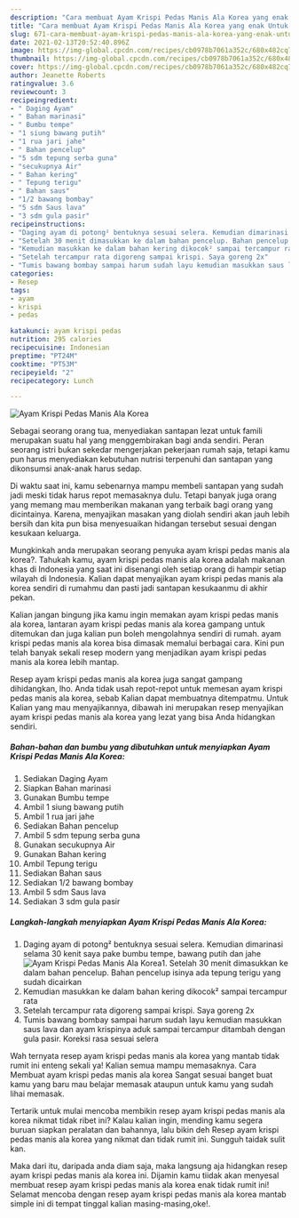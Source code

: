 ```yaml
---
description: "Cara membuat Ayam Krispi Pedas Manis Ala Korea yang enak Untuk Jualan"
title: "Cara membuat Ayam Krispi Pedas Manis Ala Korea yang enak Untuk Jualan"
slug: 671-cara-membuat-ayam-krispi-pedas-manis-ala-korea-yang-enak-untuk-jualan
date: 2021-02-13T20:52:40.896Z
image: https://img-global.cpcdn.com/recipes/cb0978b7061a352c/680x482cq70/ayam-krispi-pedas-manis-ala-korea-foto-resep-utama.jpg
thumbnail: https://img-global.cpcdn.com/recipes/cb0978b7061a352c/680x482cq70/ayam-krispi-pedas-manis-ala-korea-foto-resep-utama.jpg
cover: https://img-global.cpcdn.com/recipes/cb0978b7061a352c/680x482cq70/ayam-krispi-pedas-manis-ala-korea-foto-resep-utama.jpg
author: Jeanette Roberts
ratingvalue: 3.6
reviewcount: 3
recipeingredient:
- " Daging Ayam"
- " Bahan marinasi"
- " Bumbu tempe"
- "1 siung bawang putih"
- "1 rua jari jahe"
- " Bahan pencelup"
- "5 sdm tepung serba guna"
- "secukupnya Air"
- " Bahan kering"
- " Tepung terigu"
- " Bahan saus"
- "1/2 bawang bombay"
- "5 sdm Saus lava"
- "3 sdm gula pasir"
recipeinstructions:
- "Daging ayam di potong² bentuknya sesuai selera. Kemudian dimarinasi selama 30 kenit saya pake bumbu tempe, bawang putih dan jahe"
- "Setelah 30 menit dimasukkan ke dalam bahan pencelup. Bahan pencelup isinya ada tepung terigu yang sudah dicairkan"
- "Kemudian masukkan ke dalam bahan kering dikocok² sampai tercampur rata"
- "Setelah tercampur rata digoreng sampai krispi. Saya goreng 2x"
- "Tumis bawang bombay sampai harum sudah layu kemudian masukkan saus lava dan ayam krispinya aduk sampai tercampur ditambah dengan gula pasir. Koreksi rasa sesuai selera"
categories:
- Resep
tags:
- ayam
- krispi
- pedas

katakunci: ayam krispi pedas 
nutrition: 295 calories
recipecuisine: Indonesian
preptime: "PT24M"
cooktime: "PT53M"
recipeyield: "2"
recipecategory: Lunch

---
```



![Ayam Krispi Pedas Manis Ala Korea](https://img-global.cpcdn.com/recipes/cb0978b7061a352c/680x482cq70/ayam-krispi-pedas-manis-ala-korea-foto-resep-utama.jpg)

Sebagai seorang orang tua, menyediakan santapan lezat untuk famili merupakan suatu hal yang menggembirakan bagi anda sendiri. Peran seorang istri bukan sekedar mengerjakan pekerjaan rumah saja, tetapi kamu pun harus menyediakan kebutuhan nutrisi terpenuhi dan santapan yang dikonsumsi anak-anak harus sedap.

Di waktu  saat ini, kamu sebenarnya mampu membeli santapan yang sudah jadi meski tidak harus repot memasaknya dulu. Tetapi banyak juga orang yang memang mau memberikan makanan yang terbaik bagi orang yang dicintainya. Karena, menyajikan masakan yang diolah sendiri akan jauh lebih bersih dan kita pun bisa menyesuaikan hidangan tersebut sesuai dengan kesukaan keluarga. 



Mungkinkah anda merupakan seorang penyuka ayam krispi pedas manis ala korea?. Tahukah kamu, ayam krispi pedas manis ala korea adalah makanan khas di Indonesia yang saat ini disenangi oleh setiap orang di hampir setiap wilayah di Indonesia. Kalian dapat menyajikan ayam krispi pedas manis ala korea sendiri di rumahmu dan pasti jadi santapan kesukaanmu di akhir pekan.

Kalian jangan bingung jika kamu ingin memakan ayam krispi pedas manis ala korea, lantaran ayam krispi pedas manis ala korea gampang untuk ditemukan dan juga kalian pun boleh mengolahnya sendiri di rumah. ayam krispi pedas manis ala korea bisa dimasak memalui berbagai cara. Kini pun telah banyak sekali resep modern yang menjadikan ayam krispi pedas manis ala korea lebih mantap.

Resep ayam krispi pedas manis ala korea juga sangat gampang dihidangkan, lho. Anda tidak usah repot-repot untuk memesan ayam krispi pedas manis ala korea, sebab Kalian dapat membuatnya ditempatmu. Untuk Kalian yang mau menyajikannya, dibawah ini merupakan resep menyajikan ayam krispi pedas manis ala korea yang lezat yang bisa Anda hidangkan sendiri.

<!--inarticleads1-->

##### Bahan-bahan dan bumbu yang dibutuhkan untuk menyiapkan Ayam Krispi Pedas Manis Ala Korea:

1. Sediakan  Daging Ayam
1. Siapkan  Bahan marinasi
1. Gunakan  Bumbu tempe
1. Ambil 1 siung bawang putih
1. Ambil 1 rua jari jahe
1. Sediakan  Bahan pencelup
1. Ambil 5 sdm tepung serba guna
1. Gunakan secukupnya Air
1. Gunakan  Bahan kering
1. Ambil  Tepung terigu
1. Sediakan  Bahan saus
1. Sediakan 1/2 bawang bombay
1. Ambil 5 sdm Saus lava
1. Sediakan 3 sdm gula pasir




<!--inarticleads2-->

##### Langkah-langkah menyiapkan Ayam Krispi Pedas Manis Ala Korea:

1. Daging ayam di potong² bentuknya sesuai selera. Kemudian dimarinasi selama 30 kenit saya pake bumbu tempe, bawang putih dan jahe
<img src="https://img-global.cpcdn.com/steps/22ac8169c52bbf72/160x128cq70/ayam-krispi-pedas-manis-ala-korea-langkah-memasak-1-foto.jpg" alt="Ayam Krispi Pedas Manis Ala Korea">1. Setelah 30 menit dimasukkan ke dalam bahan pencelup. Bahan pencelup isinya ada tepung terigu yang sudah dicairkan
1. Kemudian masukkan ke dalam bahan kering dikocok² sampai tercampur rata
1. Setelah tercampur rata digoreng sampai krispi. Saya goreng 2x
1. Tumis bawang bombay sampai harum sudah layu kemudian masukkan saus lava dan ayam krispinya aduk sampai tercampur ditambah dengan gula pasir. Koreksi rasa sesuai selera




Wah ternyata resep ayam krispi pedas manis ala korea yang mantab tidak rumit ini enteng sekali ya! Kalian semua mampu memasaknya. Cara Membuat ayam krispi pedas manis ala korea Sangat sesuai banget buat kamu yang baru mau belajar memasak ataupun untuk kamu yang sudah lihai memasak.

Tertarik untuk mulai mencoba membikin resep ayam krispi pedas manis ala korea nikmat tidak ribet ini? Kalau kalian ingin, mending kamu segera buruan siapkan peralatan dan bahannya, lalu bikin deh Resep ayam krispi pedas manis ala korea yang nikmat dan tidak rumit ini. Sungguh taidak sulit kan. 

Maka dari itu, daripada anda diam saja, maka langsung aja hidangkan resep ayam krispi pedas manis ala korea ini. Dijamin kamu tiidak akan menyesal membuat resep ayam krispi pedas manis ala korea enak tidak rumit ini! Selamat mencoba dengan resep ayam krispi pedas manis ala korea mantab simple ini di tempat tinggal kalian masing-masing,oke!.

